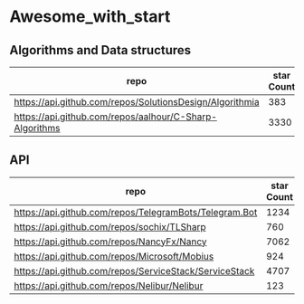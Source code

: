 # Awesome_with_start

## Algorithms and Data structures

|repo|star Count|
|---|---|
|https://api.github.com/repos/SolutionsDesign/Algorithmia|383|
|https://api.github.com/repos/aalhour/C-Sharp-Algorithms|3330|
## API

|repo|star Count|
|---|---|
|https://api.github.com/repos/TelegramBots/Telegram.Bot|1234|
|https://api.github.com/repos/sochix/TLSharp|760|
|https://api.github.com/repos/NancyFx/Nancy|7062|
|https://api.github.com/repos/Microsoft/Mobius|924|
|https://api.github.com/repos/ServiceStack/ServiceStack|4707|
|https://api.github.com/repos/Nelibur/Nelibur|123|
